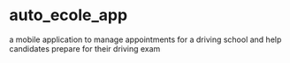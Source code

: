 # auto_ecole_app
a mobile application to manage appointments for a driving school and help candidates prepare for their driving exam 
